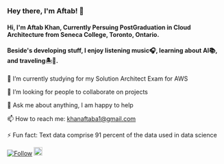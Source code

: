 ### Hey there, I'm Aftab! 👋

#### Hi, I'm Aftab Khan, Currently Persuing PostGraduation in Cloud Architecture from Seneca College, Toronto, Ontario.

#### Beside's developing stuff, I enjoy listening music🎧, learning about AI📚, and traveling🏝️🗻.

🌱 I’m currently studying for my Solution Architect Exam for AWS

🤔 I’m looking for people to collaborate on projects

💬 Ask me about anything, I am happy to help

📫 How to reach me: khanaftaba1@gmail.com

⚡ Fun fact: Text data comprise 91 percent of the data used in data science


[![Follow](https://img.shields.io/twitter/follow/khanaftaba1?style=social)](https://twitter.com/intent/follow?screen_name=khanaftaba1)  <a href="https://www.linkedin.com/in/aftab-khan-3584a3154/"><img src=https://content.linkedin.com/content/dam/me/business/en-us/amp/brand-site/v2/bg/LI-Bug.svg.original.svg height="20px"/><a/>

